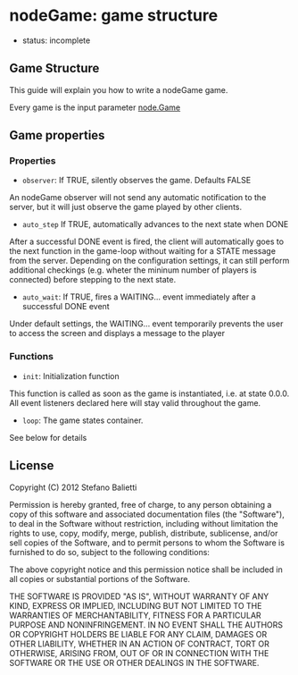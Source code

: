 # nodeGame: game structure

- status: incomplete

## Game Structure

This guide will explain you how to write a nodeGame game.

Every game is the input parameter [node.Game](https://github.com/nodeGame/nodegame/blob/master/games/ultimatum/Ultimatum.js)
    
## Game properties

### Properties

 - `observer`: If TRUE, silently observes the game. Defaults FALSE

An nodeGame observer will not send any automatic notification to the server, but it will just observe the game played by other clients.
  

 - `auto_step` If TRUE, automatically advances to the next state when DONE

After a successful DONE event is fired, the client will automatically goes to the next function in the game-loop without waiting for a STATE message from the server.
Depending on the configuration settings, it can still perform additional checkings (e.g. wheter the mininum number of players is connected) before stepping to the next state.
  

 - `auto_wait`: If TRUE, fires a WAITING... event immediately after a successful DONE event

Under default settings, the WAITING... event temporarily prevents the user to access the screen and displays a message to the player
 
 
### Functions

 - `init`: Initialization function
  
This function is called as soon as the game is instantiated, i.e. at state 0.0.0. All event listeners declared here will stay valid throughout the game.
 
 - `loop`: The game states container.
    
See below for details

    
    
## License

Copyright (C) 2012 Stefano Balietti

Permission is hereby granted, free of charge, to any person obtaining a copy of this software and associated documentation files (the "Software"), to deal in the Software without restriction, including without limitation the rights to use, copy, modify, merge, publish, distribute, sublicense, and/or sell copies of the Software, and to permit persons to whom the Software is furnished to do so, subject to the following conditions:

The above copyright notice and this permission notice shall be included in all copies or substantial portions of the Software.

THE SOFTWARE IS PROVIDED "AS IS", WITHOUT WARRANTY OF ANY KIND, EXPRESS OR IMPLIED, INCLUDING BUT NOT LIMITED TO THE WARRANTIES OF MERCHANTABILITY, FITNESS FOR A PARTICULAR PURPOSE AND NONINFRINGEMENT. IN NO EVENT SHALL THE AUTHORS OR COPYRIGHT HOLDERS BE LIABLE FOR ANY CLAIM, DAMAGES OR OTHER LIABILITY, WHETHER IN AN ACTION OF CONTRACT, TORT OR OTHERWISE, ARISING FROM, OUT OF OR IN CONNECTION WITH THE SOFTWARE OR THE USE OR OTHER DEALINGS IN THE SOFTWARE.

